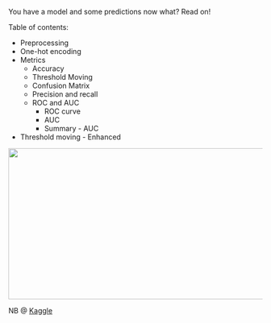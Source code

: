 You have a model and some predictions now what? Read on!

Table of contents:

- Preprocessing
- One-hot encoding
- Metrics
  - Accuracy
  - Threshold Moving
  - Confusion Matrix
  - Precision and recall
  - ROC and AUC
    - ROC curve
    - AUC
    - Summary - AUC
- Threshold moving - Enhanced

<img class="aligncenter" src="https://drive.google.com/uc?id=19Leb8LI1uOGPxOOY5FmFcSm19RMYLXyD" width="600" height="300">


NB @ [Kaggle](https://www.kaggle.com/code/amrmuhammad/classification-metrics-demystified)

